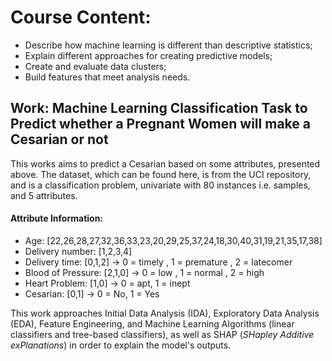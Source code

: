 # Course Content:
- Describe how machine learning is different than descriptive statistics;
- Explain different approaches for creating predictive models;
- Create and evaluate data clusters;
- Build features that meet analysis needs.

## Work: Machine Learning Classification Task to Predict whether a Pregnant Women will make a Cesarian or not

This works aims to predict a Cesarian based on some attributes, presented above. The dataset, which can be found here, is from the UCI repository, and is a classification problem, univariate with 80 instances i.e. samples, and 5 attributes.

#### Attribute Information:
- Age: [22,26,28,27,32,36,33,23,20,29,25,37,24,18,30,40,31,19,21,35,17,38]
- Delivery number: [1,2,3,4]
- Delivery time: [0,1,2] -> 0 = timely , 1 = premature , 2 = latecomer
- Blood of Pressure: [2,1,0] -> 0 = low , 1 = normal , 2 = high
- Heart Problem: [1,0] -> 0 = apt, 1 = inept
- Cesarian: [0,1] -> 0 = No, 1 = Yes

This work approaches Initial Data Analysis (IDA), Exploratory Data Analysis (EDA), Feature Engineering, and Machine Learning Algorithms (linear classifiers and tree-based classifiers), as well as SHAP (*SHapley Additive exPlanations*) in order to explain the model's outputs.

